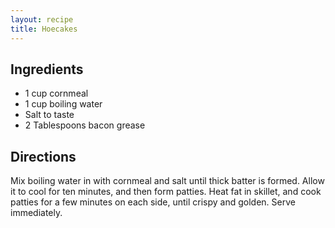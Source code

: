 ```yaml
---
layout: recipe
title: Hoecakes
---
```


## Ingredients

* 1 cup cornmeal
* 1 cup boiling water
* Salt to taste
* 2 Tablespoons bacon grease

## Directions

Mix boiling water in with cornmeal and salt until thick batter is
formed. Allow it to cool for ten minutes, and then form patties. Heat
fat in skillet, and cook patties for a few minutes on each side, until
crispy and golden. Serve immediately.
